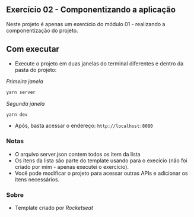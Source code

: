 ## Exercício 02 - Componentizando a aplicação

Neste projeto é apenas um exercício do módulo 01 - realizando a componentização do projeto.

## Com executar
- Execute o projeto em duas janelas do terminal diferentes e dentro da pasta do projeto:

*Primeira janela*
```bash
yarn server
```
*Segunda janela*
```bash
yarn dev
```
- Após, basta acessar o endereço: `http://localhost:8080`


### Notas
- O arquivo server.json contem todos os item da lista
- Os itens da lista são parte do template usando para o execício (não foi criado por mim - apenas executei o exercício).
- Você pode modificar o projeto para acessar outras APIs e adicionar os itens necessários.


### Sobre
- Template criado por *Rocketseat*
